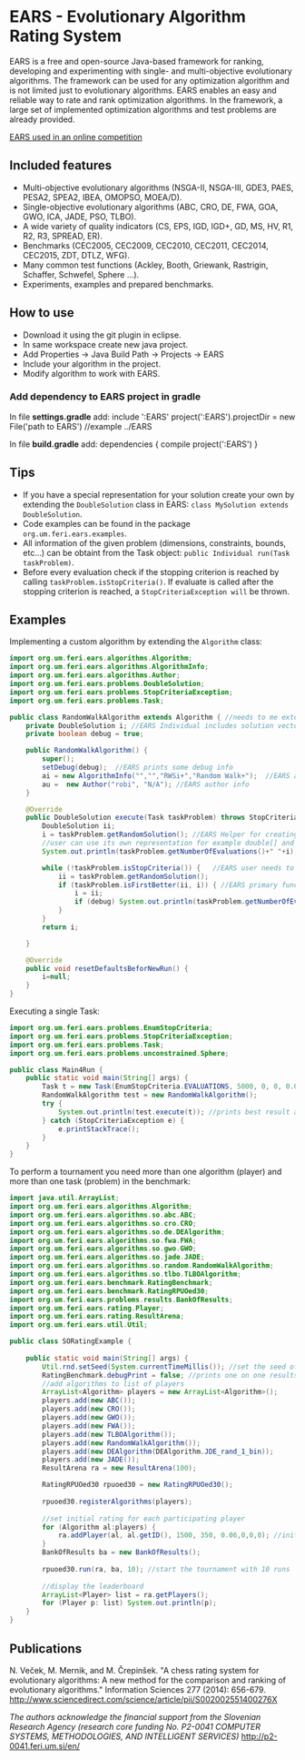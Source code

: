 # EARS - Evolutionary Algorithm Rating System

EARS is a free and open-source Java-based framework for ranking, developing and experimenting with single- and multi-objective evolutionary algorithms. The framework can be used for any optimization algorithm and is not limited just to evolutionary algorithms. EARS enables an easy and reliable way to rate and rank optimization algorithms. In the framework, a large set of implemented optimization algorithms and test problems are already provided.

[EARS used in an online competition](http://ears.um.si)

## Included features

* Multi-objective evolutionary algorithms (NSGA-II, NSGA-III, GDE3, PAES, PESA2, SPEA2, IBEA, OMOPSO, MOEA/D).
* Single-objective evolutionary algorithms (ABC, CRO, DE, FWA, GOA, GWO, ICA, JADE, PSO, TLBO).
* A wide variety of quality indicators (CS, EPS, IGD, IGD+, GD, MS, HV, R1, R2, R3, SPREAD, ER).
* Benchmarks (CEC2005, CEC2009, CEC2010, CEC2011, CEC2014, CEC2015, ZDT, DTLZ, WFG).
* Many common test functions (Ackley, Booth, Griewank, Rastrigin, Schaffer, Schwefel, Sphere ...).
* Experiments, examples and prepared benchmarks.

## How to use

* Download it using the git plugin in eclipse.
* In same workspace create new java project.
* Add Properties -> Java Build Path -> Projects -> EARS
* Include your algorithm in the project.
* Modify algorithm to work with EARS.

### Add dependency to EARS project in gradle
In file **settings.gradle** add:
include ':EARS'
project(':EARS').projectDir = new File('path to EARS') //example ../EARS

In file  **build.gradle** add:
dependencies {
    compile project(':EARS')
}

## Tips

* If you have a special representation for your solution create your own by extending the `DoubleSolution` class in EARS:
`class MySolution extends DoubleSolution`.
* Code examples can be found in the package `org.um.feri.ears.examples`.
* All information of the given problem (dimensions, constraints, bounds, etc...) can be obtaint from the Task object: `public Individual run(Task taskProblem)`.
* Before every evaluation check if the stopping criterion is reached by calling `taskProblem.isStopCriteria()`. If evaluate is called after the stopping criterion is reached, a `StopCriteriaException will` be thrown.

## Examples

Implementing a custom algorithm by extending the `Algorithm` class:
```java
import org.um.feri.ears.algorithms.Algorithm;
import org.um.feri.ears.algorithms.AlgorithmInfo;
import org.um.feri.ears.algorithms.Author;
import org.um.feri.ears.problems.DoubleSolution;
import org.um.feri.ears.problems.StopCriteriaException;
import org.um.feri.ears.problems.Task;

public class RandomWalkAlgorithm extends Algorithm { //needs to me extended 
	private DoubleSolution i; //EARS Individual includes solution vector and its fitness value
	private boolean debug = true;

	public RandomWalkAlgorithm() { 
		super();
		setDebug(debug);  //EARS prints some debug info
		ai = new AlgorithmInfo("","","RWSi+","Random Walk+");  //EARS add algorithm name
		au =  new Author("robi", "N/A"); //EARS author info
	}

	@Override  
	public DoubleSolution execute(Task taskProblem) throws StopCriteriaException{ //EARS main evaluation loop 
		DoubleSolution ii;
		i = taskProblem.getRandomSolution(); //EARS Helper for creating random solution, it takes one evaluation (eval++)
		//user can use its own representation for example double[] and in fase of evaluation calls taskProblem.eval that creates individual
		System.out.println(taskProblem.getNumberOfEvaluations()+" "+i); //prints number of evaluations

		while (!taskProblem.isStopCriteria()) {   //EARS user needs to take care about number of evaluations
			ii = taskProblem.getRandomSolution();
			if (taskProblem.isFirstBetter(ii, i)) { //EARS primary function it takes care if we are searching minimum or maximum, if solution is valit etc.
				i = ii;
				if (debug) System.out.println(taskProblem.getNumberOfEvaluations()+" "+i);
			}
		}
		return i;

	}

	@Override
	public void resetDefaultsBeforNewRun() {
		i=null;
	}
}
```

Executing a single Task:

```java
import org.um.feri.ears.problems.EnumStopCriteria;
import org.um.feri.ears.problems.StopCriteriaException;
import org.um.feri.ears.problems.Task;
import org.um.feri.ears.problems.unconstrained.Sphere;

public class Main4Run {
	public static void main(String[] args) {
		Task t = new Task(EnumStopCriteria.EVALUATIONS, 5000, 0, 0, 0.0001, new Sphere(5)); // problem Sphere, 5 dimensions, 5000 evaluations
		RandomWalkAlgorithm test = new RandomWalkAlgorithm();
		try {
			System.out.println(test.execute(t)); //prints best result afrer 5000 evaluations
		} catch (StopCriteriaException e) {
			e.printStackTrace();
		}
	}
}
```
To perform a tournament you need more than one algorithm (player) and more than one task (problem) in the benchmark:

```java
import java.util.ArrayList;
import org.um.feri.ears.algorithms.Algorithm;
import org.um.feri.ears.algorithms.so.abc.ABC;
import org.um.feri.ears.algorithms.so.cro.CRO;
import org.um.feri.ears.algorithms.so.de.DEAlgorithm;
import org.um.feri.ears.algorithms.so.fwa.FWA;
import org.um.feri.ears.algorithms.so.gwo.GWO;
import org.um.feri.ears.algorithms.so.jade.JADE;
import org.um.feri.ears.algorithms.so.random.RandomWalkAlgorithm;
import org.um.feri.ears.algorithms.so.tlbo.TLBOAlgorithm;
import org.um.feri.ears.benchmark.RatingBenchmark;
import org.um.feri.ears.benchmark.RatingRPUOed30;
import org.um.feri.ears.problems.results.BankOfResults;
import org.um.feri.ears.rating.Player;
import org.um.feri.ears.rating.ResultArena;
import org.um.feri.ears.util.Util;

public class SORatingExample {
	
    public static void main(String[] args) {
        Util.rnd.setSeed(System.currentTimeMillis()); //set the seed of the random generator    
        RatingBenchmark.debugPrint = false; //prints one on one results
        //add algorithms to list of players
        ArrayList<Algorithm> players = new ArrayList<Algorithm>();
        players.add(new ABC());
        players.add(new CRO());
        players.add(new GWO());
        players.add(new FWA());
        players.add(new TLBOAlgorithm());
        players.add(new RandomWalkAlgorithm());
        players.add(new DEAlgorithm(DEAlgorithm.JDE_rand_1_bin));
        players.add(new JADE());
        ResultArena ra = new ResultArena(100); 

        RatingRPUOed30 rpuoed30 = new RatingRPUOed30();
        
        rpuoed30.registerAlgorithms(players);
        
        //set initial rating for each participating player
        for (Algorithm al:players) {
            ra.addPlayer(al, al.getID(), 1500, 350, 0.06,0,0,0); //initialize rating to 1500, RD to 350 and volatility to 0.6
        }
        BankOfResults ba = new BankOfResults();
        
        rpuoed30.run(ra, ba, 10); //start the tournament with 10 runs
        
        //display the leaderboard
        ArrayList<Player> list = ra.getPlayers();
        for (Player p: list) System.out.println(p);
    }
}
```

## Publications
N. Veček, M. Mernik, and M. Črepinšek. "A chess rating system for evolutionary algorithms: A new method for the comparison and ranking of evolutionary algorithms." Information Sciences 277 (2014): 656-679. http://www.sciencedirect.com/science/article/pii/S002002551400276X

*The authors acknowledge the financial support from the Slovenian Research Agency (research core funding No. P2-0041 COMPUTER SYSTEMS, METHODOLOGIES, AND INTELLIGENT SERVICES)* http://p2-0041.feri.um.si/en/
